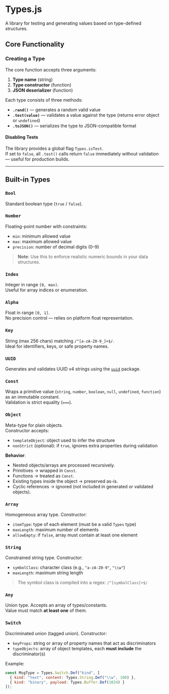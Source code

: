 # Types.js

A library for testing and generating values based on type-defined structures.

## Core Functionality

### Creating a Type

The core function accepts three arguments:
1. **Type name** (string)
2. **Type constructor** (function)
3. **JSON deserializer** (function)

Each type consists of three methods:
- **`.rand()`** — generates a random valid value
- **`.test(value)`** — validates a value against the type (returns error object or `undefined`)
- **`.toJSON()`** — serializes the type to JSON-compatible format

#### Disabling Tests

The library provides a global flag `Types.isTest`.  
If set to `false`, all `.test()` calls return `false` immediately without validation — useful for production builds.

---

## Built-in Types

### `Bool`
Standard boolean type (`true` / `false`).

### `Number`
Floating-point number with constraints:
- `min`: minimum allowed value
- `max`: maximum allowed value
- `precision`: number of decimal digits (0–9)

> **Note**: Use this to enforce realistic numeric bounds in your data structures.

### `Index`
Integer in range `[0, max)`.  
Useful for array indices or enumeration.

### `Alpha`
Float in range `[0, 1]`.  
No precision control — relies on platform float representation.

### `Key`
String (max 256 chars) matching `/^[a-zA-Z0-9_]+$/`.  
Ideal for identifiers, keys, or safe property names.

### `UUID`
Generates and validates UUID v4 strings using the [`uuid`](https://www.npmjs.com/package/uuid) package.

### `Const`
Wraps a primitive value (`string`, `number`, `boolean`, `null`, `undefined`, `function`) as an immutable constant.  
Validation is strict equality (`===`).

### `Object`
Meta-type for plain objects.  
Constructor accepts:
- `templateObject`: object used to infer the structure
- `nonStrict` (optional): if `true`, ignores extra properties during validation

**Behavior**:
- Nested objects/arrays are processed recursively.
- Primitives → wrapped in `Const`.
- Functions → treated as `Const`.
- Existing types inside the object → preserved as-is.
- Cyclic references → ignored (not included in generated or validated objects).

### `Array`
Homogeneous array type. Constructor:
- `itemType`: type of each element (must be a valid `Types` type)
- `maxLength`: maximum number of elements
- `allowEmpty`: if `false`, array must contain at least one element

### `String`
Constrained string type. Constructor:
- `symbolClass`: character class (e.g., `"a-zA-Z0-9"`, `"\\w"`)
- `maxLength`: maximum string length

> The symbol class is compiled into a regex: `/^[symbolClass]+$/`

### `Any`
Union type. Accepts an array of types/constants.  
Value must match **at least one** of them.

### `Switch`
Discriminated union (tagged union). Constructor:
- `keyProps`: string or array of property names that act as discriminators
- `typeObjects`: array of object templates, each **must include** the discriminator(s)

Example:
```js
const MsgType = Types.Switch.Def("kind", [
  { kind: "text", content: Types.String.Def("\\w", 100) },
  { kind: "binary", payload: Types.Buffer.Def(1024) }
]);